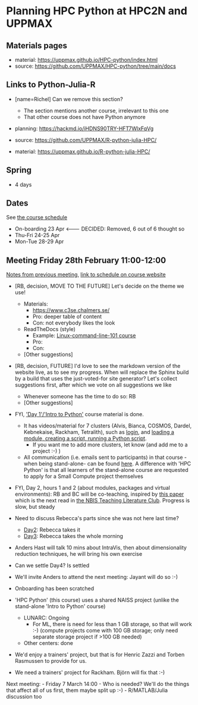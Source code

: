 # Planning HPC Python at HPC2N and UPPMAX

## Materials pages

- material: https://uppmax.github.io/HPC-python/index.html
- source: https://github.com/UPPMAX/HPC-python/tree/main/docs

## Links to Python-Julia-R

- [name=Richel] Can we remove this section?
    - The section mentions another course, irrelevant to this one
    - That other course does not have Python anymore

- planning: https://hackmd.io/iHDNS90TRY-HFT7WlxFqVg
- source: https://github.com/UPPMAX/R-python-julia-HPC/
- material: https://uppmax.github.io/R-python-julia-HPC/

## Spring

- 4 days

## Dates

See [the course schedule](https://github.com/UPPMAX/HPC-python/blob/main/docs/schedule.md)

- On-boarding 23 Apr <--- DECIDED: Removed, 6 out of 6 thought so
- Thu-Fri 24-25 Apr
- Mon-Tue 28-29 Apr

## Meeting Friday 28th February 11:00-12:00

[Notes from previous meeting](https://github.com/UPPMAX/HPC-python/blob/main/meeting_notes/20250214.md), [link to schedule on course website](https://uppmax.github.io/HPC-python/schedule.html)


- [RB, decision, MOVE TO THE FUTURE] Let's decide on the theme we use!
    - Materials:
        - https://www.c3se.chalmers.se/
        - Pro: deeper table of content
        - Con: not everybody likes the look
    - ReadTheDocs (style)
        - Example: [Linux-command-line-101 course](https://hpc2n.github.io/linux-command-line-101/)
        - Pro:
        - Con:
    - [Other suggestions]
- [RB, decision, FUTURE] I'd love to see the markdown version of the website live, as to see my progress. When will replace the Sphinx build by a build that uses the just-voted-for site generator? Let's collect suggestions first, after which we vote on all suggestions we like
    - Whenever someone has the time to do so: RB
    - [Other suggestions]
- FYI, ['Day 1'/'Intro to Python'](https://uppmax.github.io/uppmax_intro_python/) course material is done. 
    - It has videos/material for 7 clusters (Alvis, Bianca, COSMOS, Dardel, Kebnekaise, Rackham, Tetralith), such as [login](https://uppmax.github.io/uppmax_intro_python/faq/#how-can-i-login-to-an-hpc-cluster), and [loading a module, creating a script, running a Python script](https://uppmax.github.io/uppmax_intro_python/sessions/using_the_python_interpreter/). 
        - If you want me to add more clusters, let know (and add me to a project :-) )
    - All communication (i.e. emails sent to participants) in that course -when being stand-alone- can be found [here](https://uppmax.github.io/uppmax_intro_python/communication/20250304/). A difference with 'HPC Python' is that all learners of the stand-alone course are requested to apply for a Small Compute project themselves
- FYI, Day 2, hours 1 and 2 (about modules, packages and virtual environments): RB and BC will be co-teaching, inspired by [this paper](https://pmc.ncbi.nlm.nih.gov/articles/PMC10074276/) which is the next read in [the NBIS Teaching Literature Club](https://nbisweden.github.io/teaching_literature_club/). Progress is slow, but steady

- Need to discuss Rebecca's parts since she was not here last time?
    - [Day2](https://github.com/UPPMAX/HPC-python/blob/main/meeting_notes/20250214.md#day-2): Rebecca takes it
    - [Day3](https://github.com/UPPMAX/HPC-python/blob/main/meeting_notes/20250214.md#day-3): Rebecca takes the whole morning
- Anders Hast will talk 10 mins about IntraVis, then about dimensionality reduction techniques, he will bring his own exercise
- Can we settle Day4? Is settled
- We'll invite Anders to attend the next meeting: Jayant will do so :-)
- Onboarding has been scratched
- 'HPC Python' (this course) uses a shared NAISS project (unlike the stand-alone 'Intro to Python' course)
    - LUNARC: Ongoing
        - For ML, there is need for less than 1 GB storage, so that will work :-) (compute projects come with 100 GB storage; only need separate storage project if >100 GB needed)
    - Other centers: done
- We'd enjoy a trainers' project, but that is for Henric Zazzi and Torben Rasmussen to provide for us.
- We need a trainers' project for Rackham. Björn will fix that :-)

Next meeting:
    - Friday 7 March 14:00
        - Who is needed? We'll do the things that affect all of us first, them maybe split up :-)
        - R/MATLAB/Julia discussion too
